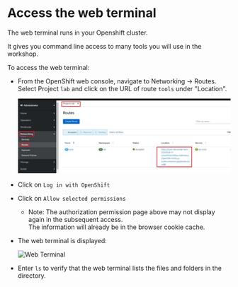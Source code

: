 # Access the web terminal

The web terminal runs in your Openshift cluster.

It gives you command line access to many tools you will use in the workshop. 

To access the web terminal:

- From the OpenShift web console, navigate to Networking -> Routes.  Select Project `lab` and click on the URL of route `tools` under "Location".  

  ![Route URL](https://github.com/IBM/openshift-workshop-was/blob/master/setup/images/tools_route.jpg?raw=true)

- Click on `Log in with OpenShift`

- Click on `Allow selected permissions`

  - Note: The authorization permission page above may not display again in the subsequent access.  
The information will already be in the browser cookie cache.

- The web terminal is displayed:

  ![Web Terminal](https://github.com/IBM/openshift-workshop-was/blob/master/setup/images/terminal.jpg?raw=true)

- Enter `ls` to verify that the web terminal lists the files and folders in the directory.